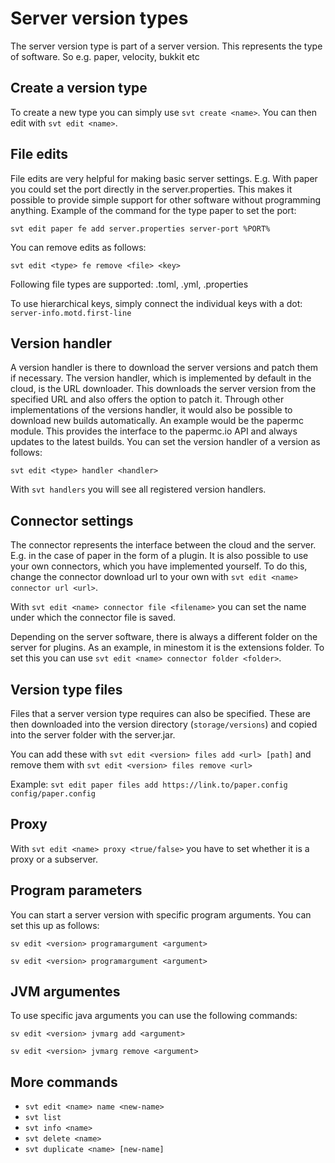 # Server version types

The server version type is part of a server version. This represents the type of software. So e.g. paper, velocity, bukkit etc

## Create a version type

To create a new type you can simply use `svt create <name>`. You can then edit with `svt edit <name>`.



## File edits

File edits are very helpful for making basic server settings. E.g. With paper you could set the port directly in the server.properties. This makes it possible to provide simple support for other software without programming anything. Example of the command for the type paper to set the port:

`svt edit paper fe add server.properties server-port %PORT%`

You can remove edits as follows:

`svt edit <type> fe remove <file> <key>`

Following file types are supported: .toml, .yml, .properties

To use hierarchical keys, simply connect the individual keys with a dot: `server-info.motd.first-line`



## Version handler

A version handler is there to download the server versions and patch them if necessary. The version handler, which is implemented by default in the cloud, is the URL downloader. This downloads the server version from the specified URL and also offers the option to patch it. Through other implementations of the versions handler, it would also be possible to download new builds automatically. An example would be the papermc module. This provides the interface to the papermc.io API and always updates to the latest builds. You can set the version handler of a version as follows:&#x20;

`svt edit <type> handler <handler>`&#x20;

With `svt handlers` you will see all registered version handlers.



## Connector settings

The connector represents the interface between the cloud and the server. E.g. in the case of paper in the form of a plugin. It is also possible to use your own connectors, which you have implemented yourself. To do this, change the connector download url to your own with `svt edit <name> connector url <url>`.&#x20;

With `svt edit <name> connector file <filename>` you can set the name under which the connector file is saved.

Depending on the server software, there is always a different folder on the server for plugins. As an example, in minestom it is the extensions folder. To set this you can use `svt edit <name> connector folder <folder>`.



## Version type files

Files that a server version type requires can also be specified. These are then downloaded into the version directory (`storage/versions`) and copied into the server folder with the server.jar.

You can add these with `svt edit <version> files add <url> [path]` and remove them with `svt edit <version> files remove <url>`

Example: `svt edit paper files add https://link.to/paper.config config/paper.config`



## Proxy

With `svt edit <name> proxy <true/false>` you have to set whether it is a proxy or a subserver.



## Program parameters

You can start a server version with specific program arguments. You can set this up as follows:

`sv edit <version> programargument <argument>`

`sv edit <version> programargument <argument>`

##

## JVM argumentes&#x20;

To use specific java arguments you can use the following commands:

`sv edit <version> jvmarg add <argument>`

`sv edit <version> jvmarg remove <argument>`



## More commands

* `svt edit <name> name <new-name>`
* `svt list`
* `svt info <name>`
* `svt delete <name>`
* `svt duplicate <name> [new-name]`
